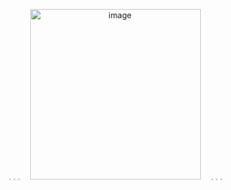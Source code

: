 <div align="center">

 ⠀ 𓈒 𓈒 𓈒 ⠀ <img width="300" height="300" alt="image" src="https://github.com/user-attachments/assets/a1a16160-87e5-4efa-bb17-48c7d22d70c2" />  ⠀ 𓈒 𓈒 𓈒 ⠀



